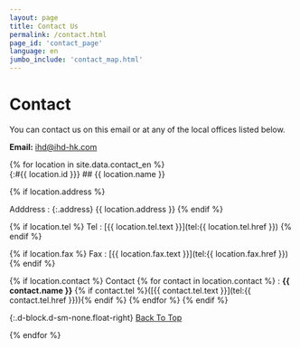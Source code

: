 ```yaml
---
layout: page
title: Contact Us
permalink: /contact.html
page_id: 'contact_page'
language: en
jumbo_include: 'contact_map.html'
---
```


# Contact

<div class="row"><div class="col-md-12">
You can contact us on this email or at any of the local offices listed below.

**Email:** [ihd@ihd-hk.com](mailto:ihd@ihd-hk.com)
</div></div>

<div class="row">
{% for location in site.data.contact_en %}
<div class="col-md-6 my-4">
{:#{{ location.id }}}
## {{ location.name }}

{% if location.address %}

Adddress
: {:.address} {{ location.address }}
{% endif %}


{% if location.tel %}
Tel
: [{{ location.tel.text }}](tel:{{ location.tel.href }})
{% endif %}


{% if location.fax %}
Fax
: [{{ location.fax.text }}](tel:{{ location.fax.href }})
{% endif %}


{% if location.contact %}
Contact
{% for contact in location.contact %}
: **{{ contact.name }}** {% if contact.tel %}([{{ contact.tel.text }}](tel:{{ contact.tel.href }})){% endif %}
{% endfor %}
{% endif %}

{:.d-block.d-sm-none.float-right}
[Back To Top](#page)
</div>
{% endfor %}

</div>
